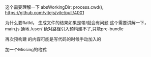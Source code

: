 
这个需要理解一下
absWorkingDir: process.cwd(),  https://github.com/vitejs/vite/pull/4001

为什么要flatId， 生成文件的结果如果是带/就会有问题
这个需要讲解一下，
main.js 通地 /user/ 绝对路径引入预构建不了,只能pre-bundle

再次预构建 的内容可能是写代码的时候手动加入的

加一个Missing的格式


